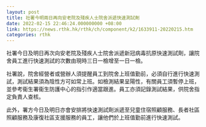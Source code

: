 ```yaml
---
layout: post
title: 社署今明兩日再向安老院及殘疾人士院舍派遞快速測試劑
date: 2022-02-15 22:46:24.000000000 +08:00
link: https://news.rthk.hk/rthk/ch/component/k2/1633911-20220215.htm
categories: rthk
---
```


社署今日及明日再次向安老院及殘疾人士院舍派遞新冠病毒抗原快速測試劑，讓院舍員工進行快速測試的次數由現時三日一檢增至一日一檢。

社署說，院舍經營者或營辦人須提醒員工到院舍上班值勤前，必須自行進行快速測試，測試結果須為陰性方可如常上班。如檢測結果呈陽性，有關員工須暫停上班，並參考衞生署衞生防護中心的指引作適當跟進。員工亦須記錄測試結果，供院舍指定負責人查核。

此外，署方今日及明日亦會安排將快速測試劑派遞至兒童住宿照顧服務、長者社區照顧服務及康復社區支援服務的員工，讓他們於上班值勤前進行快速測試。

